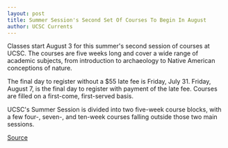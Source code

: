 ```yaml
---
layout: post
title: Summer Session's Second Set Of Courses To Begin In August
author: UCSC Currents
---
```


Classes start August 3 for this summer's second session of courses at UCSC. The courses are five weeks long and cover a wide range of academic subjects, from introduction to archaeology to Native American conceptions of nature.

The final day to register without a $55 late fee is Friday, July 31. Friday, August 7, is the final day to register with payment of the late fee. Courses are filled on a first-come, first-served basis.

UCSC's Summer Session is divided into two five-week course blocks, with a few four-, seven-, and ten-week courses falling outside those two main sessions.

[Source](http://www1.ucsc.edu/oncampus/currents/98-99/07-27/summer.session.htm "Permalink to Second summer session: 07-27-98")
